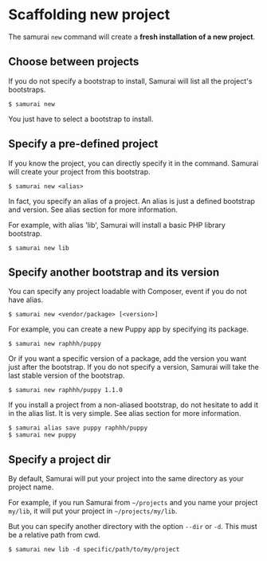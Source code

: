 # Scaffolding new project

The samurai `new` command will create a **fresh installation of a new project**. 

## Choose between projects

If you do not specify a bootstrap to install, Samurai will list all the project's bootstraps.

```console
$ samurai new
```
You just have to select a bootstrap to install.

## Specify a pre-defined project

If you know the project, you can directly specify it in the command. Samurai will create your project from this bootstrap. 

```console
$ samurai new <alias>
```

In fact, you specify an alias of a project. An alias is just a defined bootstrap and version. See alias section for more information.

For example, with alias 'lib', Samurai will install a basic PHP library bootstrap.

```console
$ samurai new lib
```

## Specify another bootstrap and its version

You can specify any project loadable with Composer, event if you do not have alias. 

```console
$ samurai new <vendor/package> [<version>]
```

For example, you can create a new Puppy app by specifying its package.

```console
$ samurai new raphhh/puppy
```

Or if you want a specific version of a package, add the version you want just after the bootstrap. If you do not specify a version, Samurai will take the last stable version of the bootstrap.

```console
$ samurai new raphhh/puppy 1.1.0
```

If you install a project from a non-aliased bootstrap, do not hesitate to add it in the alias list. It is very simple. See alias section for more information.

```console
$ samurai alias save puppy raphhh/puppy
$ samurai new puppy
```

## Specify a project dir

By default, Samurai will put your project into the same directory as your project name.

For example, if you run Samurai from `~/projects` and you name your project `my/lib`, it will put your project in `~/projects/my/lib`.

But you can specify another directory with the option `--dir` or `-d`. This must be a relative path from cwd.

```console
$ samurai new lib -d specific/path/to/my/project
```
